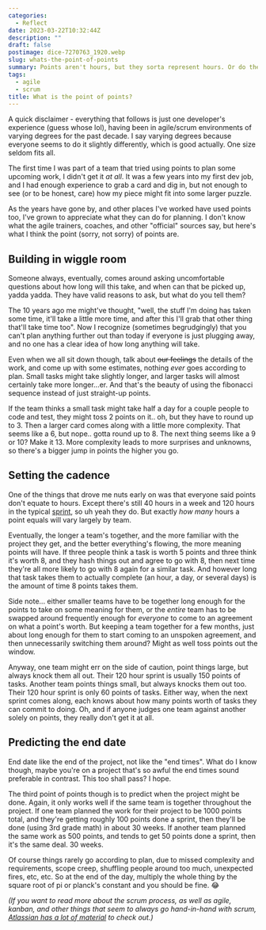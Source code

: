```yaml
---
categories:
  - Reflect
date: 2023-03-22T10:32:44Z
description: ""
draft: false
postimage: dice-7270763_1920.webp
slug: whats-the-point-of-points
summary: Points aren't hours, but they sorta represent hours. Or do they? 🤔 If you're as perplexed as I used to be, here's a few thoughts about points.
tags:
  - agile
  - scrum
title: What is the point of points?
---
```

A quick disclaimer - everything that follows is just one developer's experience (guess whose lol), having been in agile/scrum environments of varying degrees for the past decade. I say varying degrees because everyone seems to do it slightly differently, which is good actually. One size seldom fits all.

The first time I was part of a team that tried using points to plan some upcoming work, I didn't get it _at all_. It was a few years into my first dev job, and I had enough experience to grab a card and dig in, but not enough to see (or to be honest, care) how my piece might fit into some larger puzzle.

As the years have gone by, and other places I've worked have used points too, I've grown to appreciate what they can do for planning. I don't know what the agile trainers, coaches, and other "official" sources say, but here's what I think the point (sorry, not sorry) of points are.

## Building in wiggle room

Someone always, eventually, comes around asking uncomfortable questions about how long will this take, and when can that be picked up, yadda yadda. They have valid reasons to ask, but what do you tell them?

The 10 years ago me might've thought, "well, the stuff I'm doing has taken some time, it'll take a little more time, and after this I'll grab that other thing that'll take time too". Now I recognize (sometimes begrudgingly) that you can't plan anything further out than today if everyone is just plugging away, and no one has a clear idea of how long anything will take.

Even when we all sit down though, talk about ~~our feelings~~ the details of the work, and come up with some estimates, nothing _ever_ goes according to plan. Small tasks might take slightly longer, and larger tasks will almost certainly take more longer...er. And that's the beauty of using the fibonacci sequence instead of just straight-up points.

If the team thinks a small task might take half a day for a couple people to code and test, they might toss 2 points on it.. oh, but they have to round up to 3. Then a larger card comes along with a little more complexity. That seems like a 6, but nope.. gotta round up to 8. The next thing seems like a 9 or 10? Make it 13. More complexity leads to more surprises and unknowns, so there's a bigger jump in points the higher you go.

## Setting the cadence

One of the things that drove me nuts early on was that everyone said points don't equate to hours. Except there's still 40 hours in a week and 120 hours in the typical [sprint](https://www.atlassian.com/agile/scrum/sprints), so uh yeah they do. But exactly _how many_ hours a point equals will vary largely by team.

Eventually, the longer a team's together, and the more familiar with the project they get, and the better everything's flowing, the more meaning points will have. If three people think a task is worth 5 points and three think it's worth 8, and they hash things out and agree to go with 8, then next time they're all more likely to go with 8 again for a similar task. And however long that task takes them to actually complete (an hour, a day, or several days) is the amount of time 8 points takes them.

Side note... either smaller teams have to be together long enough for the points to take on some meaning for them, or the _entire_ team has to be swapped around frequently enough for _everyone_ to come to an agreement on what a point's worth. But keeping a team together for a few months, just about long enough for them to start coming to an unspoken agreement, and then unnecessarily switching them around? Might as well toss points out the window.

Anyway, one team might err on the side of caution, point things large, but always knock them all out. Their 120 hour sprint is usually 150 points of tasks. Another team points things small, but always knocks them out too. Their 120 hour sprint is only 60 points of tasks. Either way, when the next sprint comes along, each knows about how many points worth of tasks they can commit to doing. Oh, and if anyone judges one team against another solely on points, they really don't get it at all.

## Predicting the end date

End date like the end of the project, not like the "end times". What do I know though, maybe you're on a project that's so awful the end times sound preferable in contrast. This too shall pass? I hope.

The third point of points though is to predict when the project might be done. Again, it only works well if the same team is together throughout the project. If one team planned the work for their project to be 1000 points total, and they're getting roughly 100 points done a sprint, then they'll be done (using 3rd grade math) in about 30 weeks. If another team planned the same work as 500 points, and tends to get 50 points done a sprint, then it's the same deal. 30 weeks.

Of course things rarely go according to plan, due to missed complexity and requirements, scope creep, shuffling people around too much, unexpected fires, etc, etc. So at the end of the day, multiply the whole thing by the square root of pi or planck's constant and you should be fine. 😂

_(If you want to read more about the scrum process, as well as agile, kanban, and other things that seem to always go hand-in-hand with scrum,_ [_Atlassian has a lot of material_](https://www.atlassian.com/agile/scrum) _to check out.)_
